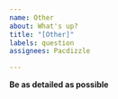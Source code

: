 ```yaml
---
name: Other
about: What's up?
title: "[Other]"
labels: question
assignees: Pacdizzle

---
```


**Be as detailed as possible**
